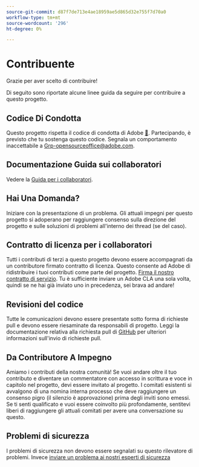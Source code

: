 ```yaml
---
source-git-commit: d87f7de713e4ae18959ae5d865d32e755f7d70a0
workflow-type: tm+mt
source-wordcount: '296'
ht-degree: 0%

---
```

# Contribuente

Grazie per aver scelto di contribuire!

Di seguito sono riportate alcune linee guida da seguire per contribuire a questo progetto.

## Codice Di Condotta

Questo progetto rispetta il codice di condotta di Adobe [&#128279;](code-of-conduct.md). Partecipando,
è previsto che tu sostenga questo codice. Segnala un comportamento inaccettabile a
[Grp-opensourceoffice@adobe.com](mailto:Grp-opensourceoffice@adobe.com).

## Documentazione Guida sui collaboratori

Vedere la [Guida per i collaboratori](https://docs.adobe.com/content/help/it-IT/contributor/contributor-guide/introduction.html).

## Hai Una Domanda?

Iniziare con la presentazione di un problema. Gli attuali impegni per questo progetto si adoperano per raggiungere
consenso sulla direzione del progetto e sulle soluzioni di problemi all&#39;interno dei thread
(se del caso).

## Contratto di licenza per i collaboratori

Tutti i contributi di terzi a questo progetto devono essere accompagnati da un contributore firmato
contratto di licenza. Questo consente ad Adobe di ridistribuire i tuoi contributi
come parte del progetto. [Firma il nostro contratto di servizio](http://opensource.adobe.com/cla.html). Tu
è sufficiente inviare un Adobe CLA una sola volta, quindi se ne hai già inviato uno in precedenza,
sei brava ad andare!

## Revisioni del codice

Tutte le comunicazioni devono essere presentate sotto forma di richieste pull e devono essere riesaminate
da responsabili di progetto. Leggi la documentazione relativa alla richiesta pull di [GitHub](https://help.github.com/articles/about-pull-requests/)
per ulteriori informazioni sull&#39;invio di richieste pull.

<!--
Lastly, please follow the [pull request template](PULL_REQUEST_TEMPLATE.md) when
submitting a pull request!
-->

## Da Contributore A Impegno

Amiamo i contributi della nostra comunità! Se vuoi andare oltre il tuo contributo
e diventare un commentatore con accesso in scrittura e voce in capitolo nel progetto, devi
essere invitato al progetto. I comitati esistenti si avvalgono di una nomina interna
processo che deve raggiungere un consenso pigro (il silenzio è approvazione) prima degli inviti
sono emessi. Se ti senti qualificato e vuoi essere coinvolto più profondamente,
sentitevi liberi di raggiungere gli attuali comitati per avere una conversazione su questo.

## Problemi di sicurezza

I problemi di sicurezza non devono essere segnalati su questo rilevatore di problemi. Invece [inviare un problema ai nostri esperti di sicurezza](https://helpx.adobe.com/it/security/alertus.html)
